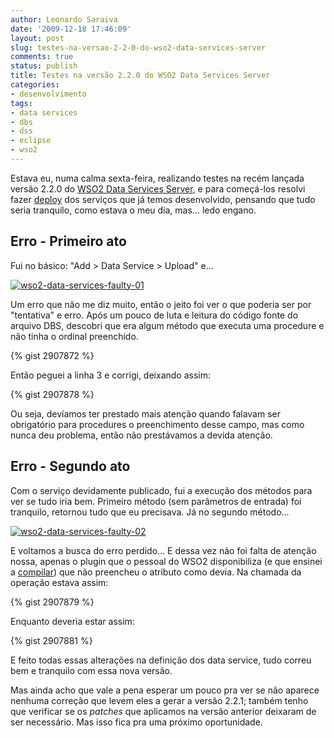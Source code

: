 ```yaml
---
author: Leonardo Saraiva
date: '2009-12-18 17:46:09'
layout: post
slug: testes-na-versao-2-2-0-do-wso2-data-services-server
comments: true
status: publish
title: Testes na versão 2.2.0 do WSO2 Data Services Server
categories:
- desenvolvimento
tags:
- data services
- dbs
- dss
- eclipse
- wso2
---
```


Estava eu, numa calma sexta-feira, realizando testes na recém lançada versão
2.2.0 do [WSO2 Data Services Server](http://wso2.org/projects/data-services-server/java), e para começá-los resolvi fazer [deploy](/glossario/#Deploy) dos
serviços que já temos desenvolvido, pensando que tudo seria tranquilo, como
estava o meu dia, mas... ledo engano.

## Erro - Primeiro ato

Fui no básico: "Add > Data Service > Upload" e...

[![wso2-data-services-faulty-01](http://assets.mcorp.com.br/wp-content/uploads/2009/12/wso2-data-services-faulty-01-300x199.png)](http://assets.mcorp.com.br/wp-content/uploads/2009/12/wso2-data-services-faulty-01.png)

Um erro que não me
diz muito, então o jeito foi ver o que poderia ser por "tentativa" e erro.
Após um pouco de luta e leitura do código fonte do arquivo DBS, descobri que
era algum método que executa uma procedure e não tinha o ordinal preenchido.

{% gist 2907872 %}

Então peguei a linha 3 e corrigi, deixando assim:

{% gist 2907878 %}

Ou seja, devíamos ter prestado mais atenção quando falavam ser obrigatório
para procedures o preenchimento desse campo, mas como nunca deu problema,
então não prestávamos a devida atenção.

## Erro - Segundo ato

Com o serviço devidamente publicado, fui a execução dos métodos para ver se
tudo iria bem. Primeiro método (sem parâmetros de entrada) foi tranquilo,
retornou tudo que eu precisava. Já no segundo método...

[![wso2-data-services-faulty-02](http://assets.mcorp.com.br/wp-content/uploads/2009/12/wso2-data-services-faulty-02-300x199.png)](http://assets.mcorp.com.br/wp-content/uploads/2009/12/wso2-data-services-faulty-02.png)

E voltamos a busca do
erro perdido... E dessa vez não foi falta de atenção nossa, apenas o plugin
que o pessoal do WSO2 disponibiliza (e que ensinei a
[compilar](http://www.mcorp.com.br/2009/12/compilando-o-plugin-do-wso2-data-services-para-o-eclipse/))
que não preencheu o atributo como devia. Na chamada
da operação estava assim:

{% gist 2907879 %}

Enquanto deveria estar assim:

{% gist 2907881 %}

E feito todas essas alterações na definição dos data service, tudo correu bem
e tranquilo com essa nova versão.

Mas ainda acho que vale a pena esperar um pouco pra ver se não aparece nenhuma
correção que levem eles a gerar a versão 2.2.1; também tenho que verificar se
os _patches_ que aplicamos na versão anterior deixaram de ser necessário. Mas
isso fica pra uma próximo oportunidade.
